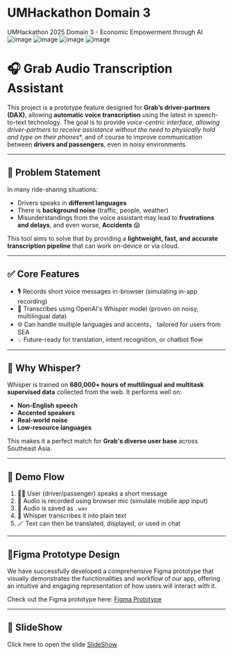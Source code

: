 # UMHackathon Domain 3
UMHackathon 2025 Domain 3 - Economic Empowerment through AI
![image](https://github.com/user-attachments/assets/5a4ab62e-db4b-41a9-a492-540a4c5209c7)
![image](https://github.com/user-attachments/assets/ab7c8eee-1dba-4f0c-9987-38801c083146)
![image](https://github.com/user-attachments/assets/f939ca49-fd16-4d1b-8468-3e213d9d0ace)
![image](https://github.com/user-attachments/assets/2e1148b1-1232-427c-9b94-398e79ff0c3c)

# 🎧 Grab Audio Transcription Assistant

This project is a prototype feature designed for **Grab’s driver-partners (DAX)**, allowing **automatic voice transcription** using the latest in speech-to-text technology. The goal is to provide *voice-centric interface, allowing driver-partners to receive assistance without the need to physically hold and type on their phones**, and of course to improve communication between **drivers and passengers**, even in noisy environments.

---

## 🚖 Problem Statement

In many ride-sharing situations:
- Drivers speaks in **different languages**
- There is **background noise** (traffic, people, weather)
- Misunderstandings from the voice assistant may lead to **frustrations and delays**, and even worse, **Accidents** 😱

This tool aims to solve that by providing a **lightweight, fast, and accurate transcription pipeline** that can work on-device or via cloud.

---

## ✅ Core Features

- 🎙️ Records short voice messages in-browser (simulating in-app recording)
- 🧠 Transcribes using OpenAI's Whisper model (proven on noisy, multilingual data)
- 🌐 Can handle multiple languages and accents， tailored for users from SEA
- 💡 Future-ready for translation, intent recognition, or chatbot flow

---

## 🧠 Why Whisper?

Whisper is trained on **680,000+ hours of multilingual and multitask supervised data** collected from the web. It performs well on:
- **Non-English speech**
- **Accented speakers**
- **Real-world noise**
- **Low-resource languages**

This makes it a perfect match for **Grab's diverse user base** across Southeast Asia.

---

## 🔁 Demo Flow

1. 🧑‍💻 User (driver/passenger) speaks a short message
2. 🎤 Audio is recorded using browser mic (simulate mobile app input)
3. 💾 Audio is saved as `.wav`
4. 🤖 Whisper transcribes it into plain text
5. 🪄 Text can then be translated, displayed, or used in chat

---

## 📍Figma Prototype Design
We have successfully developed a comprehensive Figma prototype that visually demonstrates the functionalities and workflow of our app, offering an intuitive and engaging representation of how users will interact with it.

Check out the Figma prototype here: [Figma Prototype](https://www.figma.com/design/f0fFGuKwL0JEWvd7gkqBL4/UM-Hackathon---DAX-Assistant?node-id=0-1&t=0QBHNRALLWQZTtDu-1)

---

## 🎥 SlideShow
Click here to open the slide [SlideShow](https://docs.google.com/presentation/d/10GkxOVLIlA6tCYDqiq2Web-vEWQIdWL4rPGd1mYL_qo/edit?usp=sharing)
